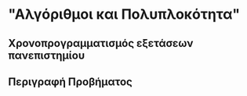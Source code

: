 # **"Αλγόριθμοι και Πολυπλοκότητα"**
## Χρονοπρογραμματισμός εξετάσεων πανεπιστημίου

## Περιγραφή Προβήματος
